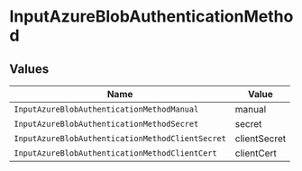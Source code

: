 # InputAzureBlobAuthenticationMethod


## Values

| Name                                             | Value                                            |
| ------------------------------------------------ | ------------------------------------------------ |
| `InputAzureBlobAuthenticationMethodManual`       | manual                                           |
| `InputAzureBlobAuthenticationMethodSecret`       | secret                                           |
| `InputAzureBlobAuthenticationMethodClientSecret` | clientSecret                                     |
| `InputAzureBlobAuthenticationMethodClientCert`   | clientCert                                       |